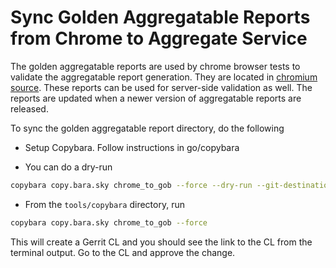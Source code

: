 # Sync Golden Aggregatable Reports from Chrome to Aggregate Service

The golden aggregatable reports are used by chrome browser tests to validate the aggregatable report
generation. They are located in
[chromium source](https://source.chromium.org/chromium/chromium/src/+/main:content/test/data/attribution_reporting/aggregatable_report_goldens/).
These reports can be used for server-side validation as well. The reports are updated when a newer
version of aggregatable reports are released.

To sync the golden aggregatable report directory, do the following

-   Setup Copybara. Follow instructions in go/copybara

-   You can do a dry-run

```sh
copybara copy.bara.sky chrome_to_gob --force --dry-run --git-destination-path $(mktemp -d)
```

-   From the `tools/copybara` directory, run

```sh
copybara copy.bara.sky chrome_to_gob --force
```

This will create a Gerrit CL and you should see the link to the CL from the terminal output. Go to
the CL and approve the change.
